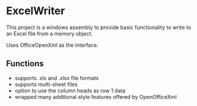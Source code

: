 # ExcelWriter
This project is a windows assembly to provide basic functionality to write to an Excel file from a memory object.

Uses OfficeOpenXml as the interface.

## Functions
* supports .xls and .xlsx file formats
* supports multi-sheet files
* option to use the column heads as row 1 data
* wrapped many additional style features offered by OpenOfficeXml
